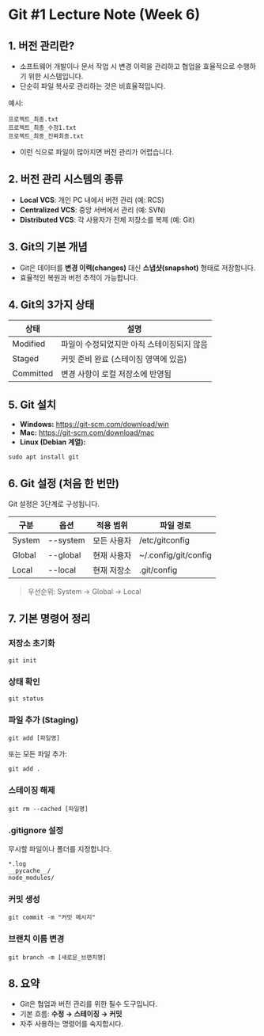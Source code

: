 # Git #1 Lecture Note (Week 6)

## 1. 버전 관리란?
- 소프트웨어 개발이나 문서 작업 시 변경 이력을 관리하고 협업을 효율적으로 수행하기 위한 시스템입니다.
- 단순히 파일 복사로 관리하는 것은 비효율적입니다.

예시:
```
프로젝트_최종.txt
프로젝트_최종_수정1.txt
프로젝트_최종_진짜최종.txt
```
- 이런 식으로 파일이 많아지면 버전 관리가 어렵습니다.

## 2. 버전 관리 시스템의 종류
- **Local VCS**: 개인 PC 내에서 버전 관리 (예: RCS)
- **Centralized VCS**: 중앙 서버에서 관리 (예: SVN)
- **Distributed VCS**: 각 사용자가 전체 저장소를 복제 (예: Git)

## 3. Git의 기본 개념
- Git은 데이터를 **변경 이력(changes)** 대신 **스냅샷(snapshot)** 형태로 저장합니다.
- 효율적인 복원과 버전 추적이 가능합니다.

## 4. Git의 3가지 상태
| 상태 | 설명 |
|------|------|
| Modified | 파일이 수정되었지만 아직 스테이징되지 않음 |
| Staged | 커밋 준비 완료 (스테이징 영역에 있음) |
| Committed | 변경 사항이 로컬 저장소에 반영됨 |

## 5. Git 설치
- **Windows:** https://git-scm.com/download/win  
- **Mac:** https://git-scm.com/download/mac  
- **Linux (Debian 계열):**
```
sudo apt install git
```

## 6. Git 설정 (처음 한 번만)
Git 설정은 3단계로 구성됩니다.

| 구분 | 옵션 | 적용 범위 | 파일 경로 |
|------|------|-----------|------------|
| System | --system | 모든 사용자 | /etc/gitconfig |
| Global | --global | 현재 사용자 | ~/.config/git/config |
| Local | --local | 현재 저장소 | .git/config |

> 우선순위: System → Global → Local

## 7. 기본 명령어 정리

### 저장소 초기화
```
git init
```

### 상태 확인
```
git status
```

### 파일 추가 (Staging)
```
git add [파일명]
```
또는 모든 파일 추가:
```
git add .
```

### 스테이징 해제
```
git rm --cached [파일명]
```

### .gitignore 설정
무시할 파일이나 폴더를 지정합니다.
```
*.log
__pycache__/
node_modules/
```

### 커밋 생성
```
git commit -m "커밋 메시지"
```

### 브랜치 이름 변경
```
git branch -m [새로운_브랜치명]
```

## 8. 요약
- Git은 협업과 버전 관리를 위한 필수 도구입니다.
- 기본 흐름: **수정 → 스테이징 → 커밋**
- 자주 사용하는 명령어를 숙지합시다.
